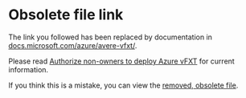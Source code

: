 # Obsolete file link

The link you followed has been replaced by documentation in [docs.microsoft.com/azure/avere-vfxt/](https://docs.microsoft.com/azure/avere-vfxt/). 

Please read [Authorize non-owners to deploy Azure vFXT](https://docs.microsoft.com/en-us/azure/avere-vfxt/avere-vfxt-non-owner) for current information.

If you think this is a mistake, you can view the [removed, obsolete file](legacy/obs/non_owner.md).
